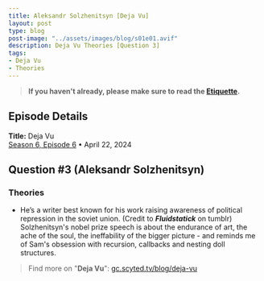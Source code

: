 ```yaml
---
title: Aleksandr Solzhenitsyn [Deja Vu]
layout: post
type: blog
post-image: "../assets/images/blog/s01e01.avif"
description: Deja Vu Theories [Question 3]
tags: 
- Deja Vu
- Theories
---
```


> **If you haven't already, please make sure to read the [Etiquette](/blog/etiquette).**

## Episode Details

**Title:** Deja Vu <br>
[Season 6, Episode 6](https://www.dropout.tv/game-changer/season:6/videos/deja-vu) • April 22, 2024 <br>

## Question \#3 (Aleksandr Solzhenitsyn)

### Theories
- He’s a writer best known for his work raising awareness of political repression in the soviet union. (Credit to ***Fluidstatick*** on tumblr) Solzhenitsyn's nobel prize speech is about the endurance of art, the ache of the soul, the ineffability of the bigger picture - and reminds me of Sam's obsession with recursion, callbacks and nesting doll structures.

> Find more on "**Deja Vu**": [gc.scyted.tv/blog/deja-vu](/blog/deja-vu#related-topics)